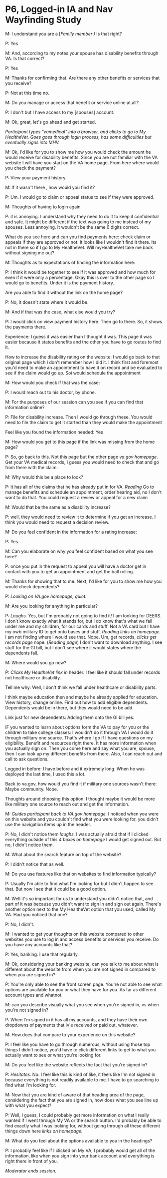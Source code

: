 # **P6, Logged-in IA and Nav Wayfinding Study**

M: I understand you are a [_Family member )_ Is that right?

P: Yes

M: And, according to my notes your spouse has disability benefits through VA. Is that correct?

P: Yes

M: Thanks for confirming that. Are there any other benefits or services that you receive?

P: Not at this time no.

M: Do you manage or access that benefit or service online at all?

P: I don't but I have access to my [spouses] account.

M: Ok, great, let's go ahead and get started.

_Participant types "vamedical" into a browser, and clicks to go to My HealtheVet. Goes goes through login process, has some difficulties but eventually signs into MHV._

M: Ok, I'd like for you to show me how you would check the amount he would receive for disability benefits. Since you are not familiar with the VA website I will have you start on the VA home page. From here where would you check the payment?

P: View your payment history.

M: If it wasn't there , how would you find it?

P: Um. I would go to claim or appeal status to see if they were approved.

M: Thoughts of having to login again

P: it is annoying. I understand why they need to do it to keep it confidential and safe. It might be different if the text was going to me instead of my spouses. Less annoying. It wouldn't be the same 6 digits correct.

What do you see here and can you find payments here: check claim or appeals if they are approved or not. It looks like I wouldn't find it there. Its not in there so if I go to My HealtheVet. Will myHealtheVet take me back without signing me out?

M: Thoughts as to expectations of finding the information here:

P: I think it would be together to see if it was approved and how much for even if it were only a percentage. Okay this is over to the other page so I would go to benefits. Under it is the payment history.

Are you able to find it without the link on the home page?

P: No, it doesn't state where it would be.

M: And if that was the case, what else would you try?

P: I would click on view payment history here. Then go to there. So, it shows the payments there.

Experience: I guess it was easier than I thought it was. This page it was easier because it states benefits and the other you have to go routes to find it.

How to increase the disability rating on the website: I would go back to that original page which I don't remember how I did it. I think first and foremost you'd need to make an appointment to have it on record and be evaluated to see if the claim would go up. Soi would schedule the appointment

M: How would you check if that was the case:

P: I would reach out to his doctor, by phone.

M: For the purposes of our session can you see if you can find that information online?

P: File for disability increase. Then I would go through these. You would need to file the claim to get it started than they would make the appointment

Feel like you found the information needed: Yes

M: How would you get to this page if the link was missing from the home page?

P: So, go back to this. Not this page but the other page _va.gov homepage_. Get your VA medical records, I guess you would need to check that and go from there with the claim.

M: Why would this be a place to look?

P: It has all of the claims that he has already put in for VA. _Reading_ Go to manage benefits and schedule an appointment, order hearing aid, no I don't want to do that. You could request a review or appeal for a new claim

M: Would that be the same as a disability increase?

P: well, they would need to review it to determine if you get an increase. I think you would need to request a decision review.

M: Do you feel confident in the information for a rating increase:

P: Yes.

M: Can you elaborate on why you feel confident based on what you see here?

P: once you put in the request to appeal you will have a doctor get in contact with you to get an appointment and get the ball rolling.

M: Thanks for showing that to me. Next, I'd like for you to show me how you would check dependents?

P: _Looking on VA.gov homepage, quiet._

M: Are you looking for anything in particular?

P: _Laughs._ Yes, but I'm probably not going to find it! I am looking for DEERS. I don't know exactly what it stands for, but I do know that's what we fall under me and my children, for our cards and stuff. Not a VA card but I have my owb military ID to get onto bases and stuff. _Reading links on homepage._ I am not finding where I would see that. Nope. Um, get records, _clicks get records page_ nope. (_Reading page_) I don't want to download anything. I see stuff for the GI bill, but I don't see where it would states where the dependents fall.

M: Where would you go now?

P: _Clicks My HealtheVet link in_ header. I feel like it should fall under records not healthcare or disability.

Tell me why: Well, I don't think we fall under healthcare or disability parts.

I think maybe education then and maybe he already applied for education. View history, change online. Find out how to add eligible dependents. Dependents would be in there, but they would need to be add.

Link just for new dependents: Adding them onto the GI bill yes.

IF you wanted to learn about options form the VA to pay for you or the children to take college classes: I wouldn't do it through VA I would do it through military one source. That's where I go if I have questions on my eligibility. Benefit and resources right there. It has more information when you actually sign on. Then you come here and say what you are, spouse, then I can look up my different benefits from there. Also, I can reach out and call to ask questions.

Logged in before: I have before and it extremely long. When he was deployed the last time, I used this a lot.

Back to va.gov, how would you find it if military one sources wasn't there: Maybe community. Nope.

Thoughts around choosing this option: I thought maybe it would be more like military one source to reach out and get the information.

M: _Guides participant back to VA.gov homepage._ I noticed when you were on this website and you couldn't find what you were looking for, you didn't use the navigation items up in the header.

P: No, I didn't notice them _laughs._ I was actually afraid that if I clicked everything outside of this _4 boxes on homepage_ I would get signed out. But no, I didn't notice them.

M: What about the search feature on top of the website?

P: I didn't notice that as well.

M: Do you use features like that on websites to find information typically?

P: Usually I'm able to find what I'm looking for but I didn't happen to see that. But now I see that it could be a good option.

M: Well it's so important for us to understand you didn't notice that, and part of it was because you didn't want to sign in and sign out again. There's another option next to the My HealtheVet option that you used, called My VA. Had you noticed that one?

P: No, I didn't.

M: I wanted to get your thoughts on this website compared to other websites you use to log in and access benefits or services you receive. Do you have any accounts like that?

P: Yes, banking. I use that regularly.

M: Ok, considering your banking website, can you talk to me about what is different about the website from when you are not signed in compared to when you are signed in?

P: You're only able to see the front screen page. You're not able to see what options are available for you or what they have for you. As far as different account types and whatnot.

M: can you describe visually what you see when you're signed in, vs when you're not signed in?

P: When I'm signed in it has all my accounts, and they have their own dropdowns of payments that Iv'e received or paid out, whatever.

M: How does that compare to your experience on this website?

P: I feel like you have to go through numerous, without using those top things I didn't notice, you'd have to click different links to get to what you actually want to see or what you're looking for.

M: Do you feel like the website reflects the fact that you're signed in?

P: _Hesitates_. No. I feel like this is kind of like, it feels like I'm not signed in because everything is not readily available to me. I have to go searching to find what I'm looking for.

M: Now that you are kind of aware of that heading area of the page, considering the fact that you are signed in, how does what you see line up with what you expect?

P: Well, I guess, I could probably get more information on what I really wanted if I went through My VA or the search button. I'd probably be able to find exactly what I was looking for, without going through all these different things down here _links on homepage._

M: What do you feel about the options available to you in the headings?

P: I probably feel like if I clicked on My VA, I probably would get all of the information, like when you sign into your bank account and everything is right there in front of you.

_Moderator ends session._
